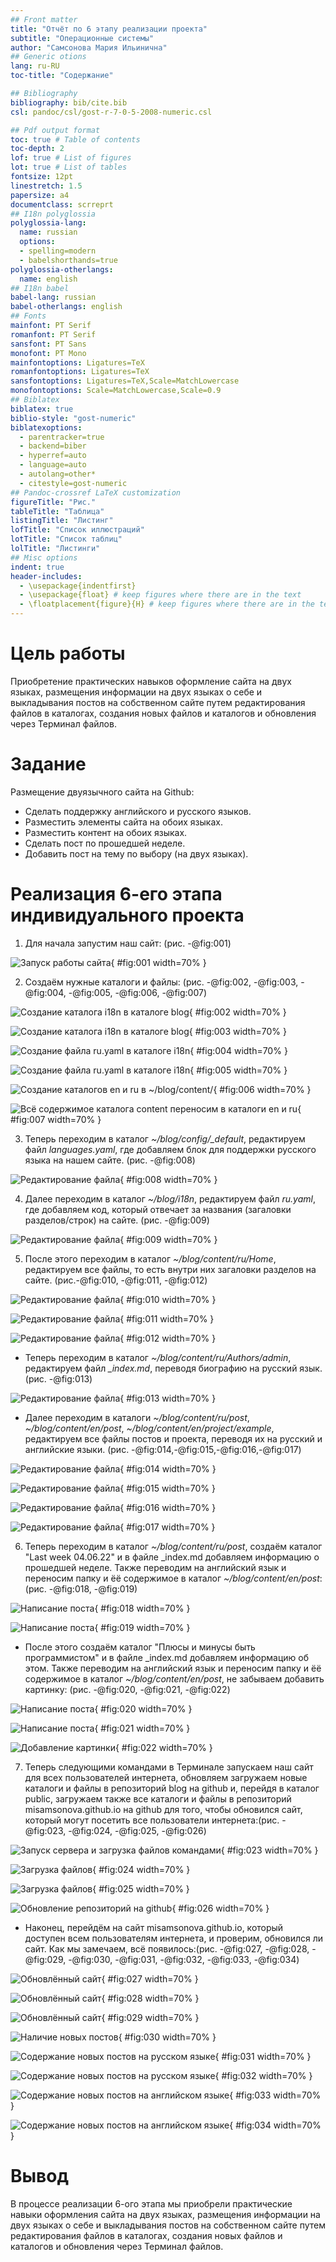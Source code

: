 ```yaml
---
## Front matter
title: "Отчёт по 6 этапу реализации проекта"
subtitle: "Операционные системы"
author: "Самсонова Мария Ильинична"
## Generic otions
lang: ru-RU
toc-title: "Содержание"

## Bibliography
bibliography: bib/cite.bib
csl: pandoc/csl/gost-r-7-0-5-2008-numeric.csl

## Pdf output format
toc: true # Table of contents
toc-depth: 2
lof: true # List of figures
lot: true # List of tables
fontsize: 12pt
linestretch: 1.5
papersize: a4
documentclass: scrreprt
## I18n polyglossia
polyglossia-lang:
  name: russian
  options:
  - spelling=modern
  - babelshorthands=true
polyglossia-otherlangs:
  name: english
## I18n babel
babel-lang: russian
babel-otherlangs: english
## Fonts
mainfont: PT Serif
romanfont: PT Serif
sansfont: PT Sans
monofont: PT Mono
mainfontoptions: Ligatures=TeX
romanfontoptions: Ligatures=TeX
sansfontoptions: Ligatures=TeX,Scale=MatchLowercase
monofontoptions: Scale=MatchLowercase,Scale=0.9
## Biblatex
biblatex: true
biblio-style: "gost-numeric"
biblatexoptions:
  - parentracker=true
  - backend=biber
  - hyperref=auto
  - language=auto
  - autolang=other*
  - citestyle=gost-numeric
## Pandoc-crossref LaTeX customization
figureTitle: "Рис."
tableTitle: "Таблица"
listingTitle: "Листинг"
lofTitle: "Список иллюстраций"
lotTitle: "Список таблиц"
lolTitle: "Листинги"
## Misc options
indent: true
header-includes:
  - \usepackage{indentfirst}
  - \usepackage{float} # keep figures where there are in the text
  - \floatplacement{figure}{H} # keep figures where there are in the text
---
```

# Цель работы

Приобретение практических навыков оформление сайта на двух языках, размещения информации на двух языках о себе и выкладывания постов на собственном сайте путем редактирования файлов в каталогах, создания новых файлов и каталогов и обновления через Терминал файлов.

# Задание

Размещение двуязычного сайта на Github:

- Сделать поддержку английского и русского языков.
- Разместить элементы сайта на обоих языках.
- Разместить контент на обоих языках.
- Сделать пост по прошедшей неделе.
- Добавить пост на тему по выбору (на двух языках).

# Реализация 6-его этапа индивидуального проекта

1. Для начала запустим наш сайт: (рис. -@fig:001)

![Запуск работы сайта](image/1.png){ #fig:001 width=70% }

2. Создаём нужные каталоги и файлы: (рис. -@fig:002, -@fig:003, -@fig:004, -@fig:005, -@fig:006, -@fig:007)

![Создание каталога i18n в каталоге blog](image/2.png){ #fig:002 width=70% }

![Создание каталога i18n в каталоге blog](image/3.png){ #fig:003 width=70% }

![Создание файла ru.yaml в каталоге i18n](image/4.png){ #fig:004 width=70% }

![Создание файла ru.yaml в каталоге i18n](image/5.png){ #fig:005 width=70% }

![Создание каталогов en и ru в ~/blog/content/](image/6.png){ #fig:006 width=70% }

![Всё содержимое каталога content переносим в каталоги en и ru](image/7.png){ #fig:007 width=70% }

3. Теперь переходим в каталог  *~/blog/config/_default*, редактируем файл *languages.yaml*, где добавляем блок для поддержки русского языка на нашем сайте.  (рис. -@fig:008)

![Редактирование файла](image/10.png){ #fig:008 width=70% }

4. Далее переходим в каталог  *~/blog/i18n*, редактируем файл *ru.yaml*, где добавляем код, который отвечает за названия (загаловки разделов/строк) на сайте.  (рис. -@fig:009)

![Редактирование файла](image/11.png){ #fig:009 width=70% }


5. После этого переходим в каталог  *~/blog/content/ru/Home*, редактируем все файлы, то есть внутри них загаловки разделов на сайте. (рис.-@fig:010, -@fig:011, -@fig:012)

![Редактирование файла](image/12.png){ #fig:010 width=70% }

![Редактирование файла](image/13.png){ #fig:011 width=70% }

![Редактирование файла](image/14.png){ #fig:012 width=70% }


- Теперь переходим в каталог  *~/blog/content/ru/Authors/admin*, редактируем файл *_index.md*, переводя биографию на русский язык. (рис. -@fig:013)

![Редактирование файла](image/15.png){ #fig:013 width=70% }

- Далее переходим в каталоги  *~/blog/content/ru/post*, *~/blog/content/en/post*, *~/blog/content/en/project/example*, редактируем все файлы постов и проекта, переводя их на русский и английские языки. (рис. -@fig:014,-@fig:015,-@fig:016,-@fig:017)

![Редактирование файла](image/15.png){ #fig:014 width=70% }

![Редактирование файла](image/16.png){ #fig:015 width=70% }

![Редактирование файла](image/17.png){ #fig:016 width=70% }

![Редактирование файла](image/18.png){ #fig:017 width=70% }

6. Теперь переходим в каталог  *~/blog/content/ru/post*, создаём каталог "Last week 04.06.22" и в файле _index.md добавляем информацию о прошедшей неделе. Также переводим на английский язык и переносим папку и ёё содержимое в каталог  *~/blog/content/en/post*: (рис. -@fig:018, -@fig:019)

![Написание поста](image/19.png){ #fig:018 width=70% }

![Написание поста](image/20.png){ #fig:019 width=70% }

- После этого создаём каталог "Плюсы и минусы быть программистом" и в файле _index.md добавляем информацию об этом. Также переводим на английский язык и переносим папку и ёё содержимое в каталог  *~/blog/content/en/post*, не забываем добавить картинку: (рис. -@fig:020, -@fig:021, -@fig:022)

![Написание поста](image/21.png){ #fig:020 width=70% }

![Написание поста](image/22.png){ #fig:021 width=70% }

![Добавление картинки](image/23.png){ #fig:022 width=70% }

7. Теперь следующими командами в Терминале запускаем наш сайт для всех пользователей интернета, обновляем загружаем новые каталоги и файлы в репозиторий blog на github и, перейдя в каталог public, загружаем также все каталоги и файлы в репозиторий misamsonova.github.io на github для того, чтобы обновился сайт, который могут посетить все пользователи интернета:(рис. -@fig:023, -@fig:024, -@fig:025, -@fig:026)

![Запуск сервера и загрузка файлов командами](image/24.png){ #fig:023 width=70% }

![Загрузка файлов](image/25.png){ #fig:024 width=70% }

![Загрузка файлов](image/26.png){ #fig:025 width=70% }

![Обновление репозиторий на github](image/27.png){ #fig:026 width=70% }

- Наконец, перейдём на сайт misamsonova.github.io, который доступен всем пользователям интернета, и проверим, обновился ли сайт. Как мы замечаем, всё появилось:(рис. -@fig:027, -@fig:028, -@fig:029, -@fig:030, -@fig:031, -@fig:032, -@fig:033, -@fig:034)

![Обновлённый сайт](image/28.png){ #fig:027 width=70% }

![Обновлённый сайт](image/29.png){ #fig:028 width=70% }

![Обновлённый сайт](image/30.png){ #fig:029 width=70% }

![Наличие новых постов](image/31.png){ #fig:030 width=70% }

![Содержание новых постов на русском языке](image/32.png){ #fig:031 width=70% }

![Содержание новых постов на русском языке](image/33.png){ #fig:032 width=70% }

![Содержание новых постов на английском языке](image/34.png){ #fig:033 width=70% }

![Содержание новых постов на английском языке](image/35.png){ #fig:034 width=70% }

# Вывод

В процессе реализации 6-ого этапа мы приобрели практические навыки оформления сайта на двух языках, размещения информации на двух языках о себе и выкладывания постов на собственном сайте путем редактирования файлов в каталогах, создания новых файлов и каталогов и обновления через Терминал файлов.
